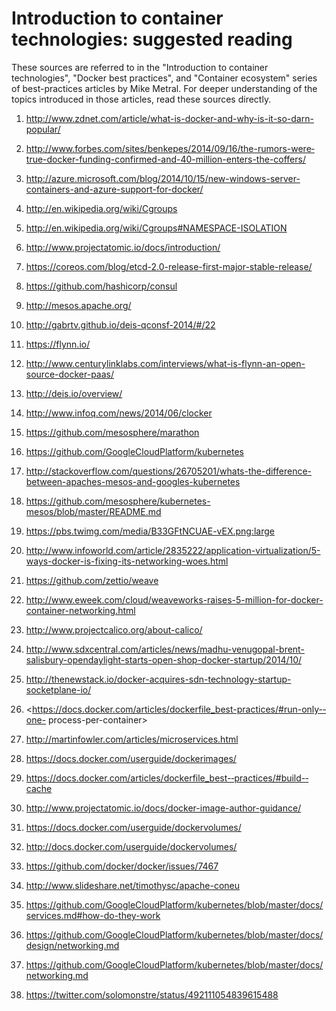 Introduction to container technologies: suggested reading
=========================================================

These sources are referred to in the "Introduction to container technologies", "Docker best practices",
and "Container ecosystem"
series of best-practices articles by Mike Metral. For deeper understanding of the topics introduced
in those articles, read these sources directly.

1. <http://www.zdnet.com/article/what-is-docker-and-why-is-it-so-darn-popular/>

2. <http://www.forbes.com/sites/benkepes/2014/09/16/the-rumors-were‐true-docker-funding-confirmed-and-40-million-enters-the-coffers/>

3. <http://azure.microsoft.com/blog/2014/10/15/new-windows-server-containers-and-azure-support-for-docker/>

4. <http://en.wikipedia.org/wiki/Cgroups>

5. <http://en.wikipedia.org/wiki/Cgroups#NAMESPACE-ISOLATION>

6. <http://www.projectatomic.io/docs/introduction/>

7. <https://coreos.com/blog/etcd-2.0-release-first-major-stable-release/>

8. <https://github.com/hashicorp/consul>

9. <http://mesos.apache.org/>

10. <http://gabrtv.github.io/deis-qconsf-2014/#/22>

11. <https://flynn.io/>

12. <http://www.centurylinklabs.com/interviews/what-is-flynn-an-open-source-docker-paas/>

13. <http://deis.io/overview/>

14. <http://www.infoq.com/news/2014/06/clocker>

15. <https://github.com/mesosphere/marathon>

16. <https://github.com/GoogleCloudPlatform/kubernetes>

17. <http://stackoverflow.com/questions/26705201/whats-the-difference-between-apaches-mesos-and-googles-kubernetes>

18. <https://github.com/mesosphere/kubernetes-mesos/blob/master/README.md>

19. <https://pbs.twimg.com/media/B33GFtNCUAE-vEX.png:large>

20. <http://www.infoworld.com/article/2835222/application-virtualization/5-ways-docker-is-fixing-its-networking-woes.html>

21. <https://github.com/zettio/weave>

22. <http://www.eweek.com/cloud/weaveworks-raises-5-million-for-docker-container-networking.html>

23. <http://www.projectcalico.org/about-calico/>

24. <http://www.sdxcentral.com/articles/news/madhu-venugopal-brent-salisbury-opendaylight-starts-open-shop-docker-startup/2014/10/>

25. <http://thenewstack.io/docker-acquires-sdn-technology-startup-socketplane-io/>


26. <https://docs.docker.com/articles/dockerfile_best-­practices/#run-­only-­one-­
process-­per-­container>

27. <http://martinfowler.com/articles/microservices.html>

28. <https://docs.docker.com/userguide/dockerimages/>

29. <https://docs.docker.com/articles/dockerfile_best-­‐practices/#build-­cache>

30. <http://www.projectatomic.io/docs/docker-image-­author-­guidance/>

31. <https://docs.docker.com/userguide/dockervolumes/>

32. <http://docs.docker.com/userguide/dockervolumes/>

33. <https://github.com/docker/docker/issues/7467>

34. <http://www.slideshare.net/timothysc/apache-­coneu>

35. <https://github.com/GoogleCloudPlatform/kubernetes/blob/master/docs/services.md#how-­do-­they-­work>

36. <https://github.com/GoogleCloudPlatform/kubernetes/blob/master/docs/design/networking.md>

37. <https://github.com/GoogleCloudPlatform/kubernetes/blob/master/docs/networking.md>

38. <https://twitter.com/solomonstre/status/492111054839615488>
